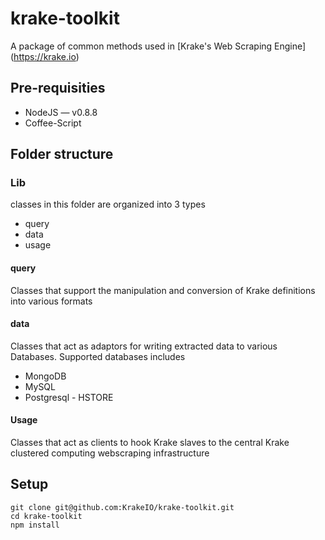 # krake-toolkit

A package of common methods used in [Krake's Web Scraping Engine] (https://krake.io)

## Pre-requisities
- NodeJS — v0.8.8
- Coffee-Script

## Folder structure
### Lib
classes in this folder are organized into 3 types
- query
- data
- usage

#### query
Classes that support the manipulation and conversion of Krake definitions into various formats

#### data
Classes that act as adaptors for writing extracted data to various Databases. 
Supported databases includes
- MongoDB
- MySQL
- Postgresql - HSTORE

#### Usage
Classes that act as clients to hook Krake slaves to the central Krake clustered computing webscraping infrastructure

## Setup

```console
git clone git@github.com:KrakeIO/krake-toolkit.git
cd krake-toolkit
npm install
```